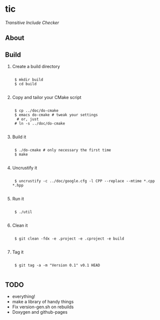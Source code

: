 # tic
*Transitive Include Checker*

## About 


## Build
1. Create a build directory
    <pre><code>
    $ mkdir build
    $ cd build
    </code></pre>
1. Copy and tailor your CMake script
    <pre><code>
    $ cp ../doc/do-cmake
    $ emacs do-cmake # tweak your settings
	 # or, just
    # ln -s ../doc/do-cmake
    </code></pre>
1. Build it
    <pre><code>
    $ ./do-cmake # only necessary the first time
    $ make
    </code></pre>
1. Uncrustify it
    <pre><code>
    $ uncrustify -c ../doc/google.cfg -l CPP --replace --mtime *.cpp *.hpp
    </code></pre>
1. Run it
    <pre><code>
    $ ./util
    </code></pre>
1. Clean it
    <pre><code>
    $ git clean -fdx -e .project -e .cproject -e build
    </code></pre>
1. Tag it
    <pre><code>
    $ git tag -a -m "Version 0.1" v0.1 HEAD
    </code></pre>

## TODO
 - everything!
 - make a library of handy things
 - Fix version-gen.sh on rebuilds
 - Doxygen and github-pages


